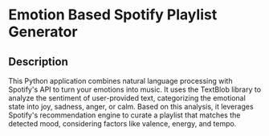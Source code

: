 # Emotion Based Spotify Playlist Generator

## Description
This Python application combines natural language processing with Spotify's API to turn your emotions into music. It uses the TextBlob library to analyze the sentiment of user-provided text, categorizing the emotional state into joy, sadness, anger, or calm. Based on this analysis, it leverages Spotify's recommendation engine to curate a playlist that matches the detected mood, considering factors like valence, energy, and tempo.
